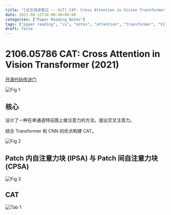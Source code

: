 ```yaml
---
title: "[论文阅读笔记 -- ViT] CAT: Cross Attention in Vision Transformer (2021)"
date: 2021-08-12T16:00:40+08:00
categories: ["Paper Reading Notes"]
tags: ["paper reading", "cv", "notes", "attention", "transformer", "ViT", "CNN"]
draft: false
---
```


# 2106.05786 CAT: Cross Attention in Vision Transformer (2021)

[开源代码传送门](https://github.com/linhezheng19/CAT)

![Fig 1](/images/2021/PRN77/1.png)

## 核心

设计了一种在单通道特征图上做注意力的方法，提出交叉注意力。  

结合 Transformer 和 CNN 的优点构建 CAT。  

![Fig 2](/images/2021/PRN77/2.png)

## Patch 内自注意力块 (IPSA) 与 Patch 间自注意力块 (CPSA)

![Fig 3](/images/2021/PRN77/3.png)

## CAT

![Tab 1](/images/2021/PRN77/T1.png)
